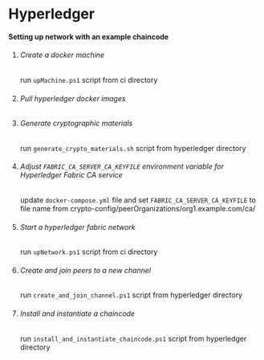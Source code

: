# Hyperledger

#### Setting up network with an example chaincode

1. ###### Create a docker machine 

    run `upMachine.ps1` script from ci directory  

2. ###### Pull hyperledger docker images
 
3. ###### Generate cryptographic materials

    run `generate_crypto_materials.sh` script from hyperledger directory

4. ###### Adjust `FABRIC_CA_SERVER_CA_KEYFILE` environment variable for Hyperledger Fabric CA service 

    update `docker-compose.yml` file and set `FABRIC_CA_SERVER_CA_KEYFILE` to file name from crypto-config/peerOrganizations/org1.example.com/ca/
  
5. ###### Start a hyperledger fabric network
   
    run `upNetwork.ps1` script from ci directory
  
6. ###### Create and join peers to a new channel
    
    run `create_and_join_channel.ps1` script from hyperledger directory
    
7. ###### Install and instantiate a chaincode 

    run `install_and_instantiate_chaincode.ps1` script from hyperledger directory

